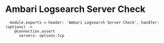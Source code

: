 
# Ambari Logsearch Server Check

      module.exports = header: 'Ambari Logsearch Server Check', handler: (options) ->
        @connection.assert
          servers: options.tcp
